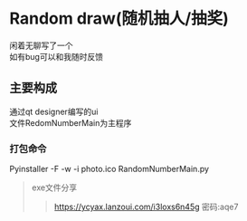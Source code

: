 # Random draw(随机抽人/抽奖)
闲着无聊写了一个  
如有bug可以和我随时反馈  
## 主要构成
通过qt designer编写的ui  
文件RedomNumberMain为主程序
### 打包命令
Pyinstaller -F -w -i photo.ico RandomNumberMain.py  
> exe文件分享 
> > https://ycyax.lanzoui.com/i3loxs6n45g 密码:aqe7
